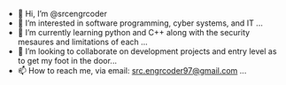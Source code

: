 - 👋 Hi, I’m @srcengrcoder
- 👀 I’m interested in software programming, cyber systems, and IT ...
- 🌱 I’m currently learning python and C++ along with the security mesaures and limitations of each ...
- 💞️ I’m looking to collaborate on development projects and entry level as to get my foot in the door...
- 📫 How to reach me, via email: src.engrcoder97@gmail.com ...

<!---
srcengrcoder/srcengrcoder is a ✨ special ✨ repository because its `README.md` (this file) appears on your GitHub profile.
You can click the Preview link to take a look at your changes.
--->
